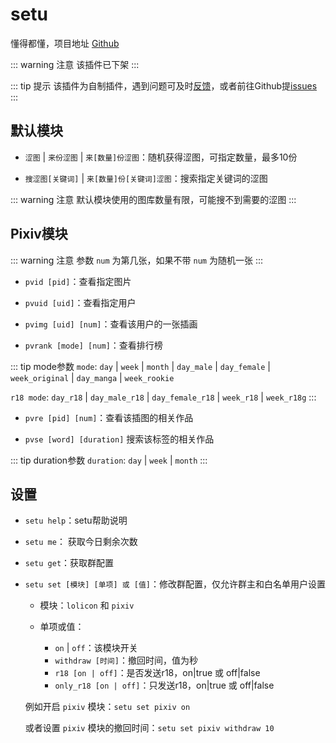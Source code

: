 # setu

懂得都懂，项目地址 [Github](https://github.com/Yuri-YuzuChaN/setu)

::: warning 注意
该插件已下架
:::

::: tip 提示
该插件为自制插件，遇到问题可及时[反馈](/start/sakura#bot出问题了怎么办)，或者前往Github提[issues](https://github.com/Yuri-YuzuChaN/setu/issues)
:::

## 默认模块

- `涩图` | `来份涩图` | `来[数量]份涩图`：随机获得涩图，可指定数量，最多10份

- `搜涩图[关键词]` | `来[数量]份[关键词]涩图`：搜索指定关键词的涩图

::: warning 注意
默认模块使用的图库数量有限，可能搜不到需要的涩图
:::

## Pixiv模块

::: warning 注意
参数 `num` 为第几张，如果不带 `num` 为随机一张
:::

- `pvid [pid]`：查看指定图片

- `pvuid [uid]`：查看指定用户

- `pvimg [uid] [num]`：查看该用户的一张插画

- `pvrank [mode] [num]`：查看排行榜

::: tip mode参数
`mode`: `day` | `week` | `month` | `day_male` | `day_female` | `week_original` | `day_manga` | `week_rookie`

`r18 mode`: `day_r18` | `day_male_r18` | `day_female_r18` | `week_r18` | `week_r18g`
:::

- `pvre [pid] [num]`：查看该插图的相关作品

- `pvse [word] [duration]` 搜索该标签的相关作品

::: tip duration参数
`duration`: `day` | `week` | `month`
:::

## 设置

- `setu help`：setu帮助说明

- `setu me`： 获取今日剩余次数

- `setu get`：获取群配置

- `setu set [模块] [单项] 或 [值]`：修改群配置，仅允许群主和白名单用户设置

    - 模块：`lolicon` 和 `pixiv`

    - 单项或值：
        - `on` | `off`：该模块开关
        - `withdraw [时间]`：撤回时间，值为秒
        - `r18 [on | off]`：是否发送r18，on|true 或 off|false
        - `only_r18 [on | off]`：只发送r18，on|true 或 off|false
    
    例如开启 `pixiv` 模块：`setu set pixiv on`

    或者设置 `pixiv` 模块的撤回时间：`setu set pixiv withdraw 10`